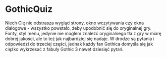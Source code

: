 # GothicQuiz

Niech Cię nie odstrasza wygląd strony, okno wczytywania czy okna dialogowe - wszystko powstało, żeby upodobnić się do oryginalnej gry. Fonty, styl menu, jedynie nie mogłem znaleźć oryginalnego tła z gry w miarę dobrej jakości, ale to też jak najbardziej się nadaje. W drodze są pytania i odpowiedzi do trzeciej części, jednak każdy fan Gothica domyśla się jak ciężko wykrzesać z fabuły Gothic 3 nawet dziesięć pytań. 

